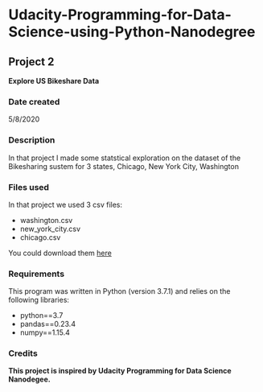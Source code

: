 # Udacity-Programming-for-Data-Science-using-Python-Nanodegree

## Project 2
**Explore US Bikeshare Data**

### Date created
5/8/2020

### Description
In that project I made some statstical exploration on the dataset of the Bikesharing sustem for 3 states, Chicago, New York City, Washington

### Files used
In that project we used 3 csv files:

* washington.csv
* new_york_city.csv
* chicago.csv

You could download them [here](https://video.udacity-data.com/topher/2018/March/5aab379c_bikeshare-2/bikeshare-2.zip)

### Requirements
This program was written in Python (version 3.7.1) and relies on the following libraries:

* python==3.7
* pandas==0.23.4
* numpy==1.15.4


### Credits
**This project is inspired by Udacity Programming for Data Science Nanodegee.**